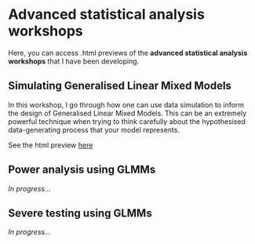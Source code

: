 
# Advanced statistical analysis workshops

Here, you can access .html previews of the **advanced statistical analysis workshops** that I have been developing.

## Simulating Generalised Linear Mixed Models

In this workshop, I go through how one can use data simulation to inform the design of Generalised Linear Mixed Models. This can be an extremely powerful technique when trying to think carefully about the hypothesised data-generating process that your model represents.

See the html preview [here](https://htmlpreview.github.io/?https://github.com/haganjam/plant-soil-feedback/blob/main/01-plan/01-pre-registration/01-design.html)

## Power analysis using GLMMs

*In progress...*

## Severe testing using GLMMs

*In progress...*